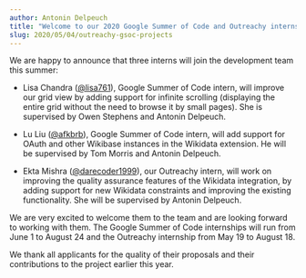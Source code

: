 ```yaml
---
author: Antonin Delpeuch
title: "Welcome to our 2020 Google Summer of Code and Outreachy interns"
slug: 2020/05/04/outreachy-gsoc-projects
---
```


We are happy to announce that three interns will join the development team this summer:
<!--truncate-->
* Lisa Chandra ([@lisa761](https://github.com/lisa761)), Google Summer of Code intern, will improve our grid view by adding support for infinite scrolling (displaying the entire grid without the need to browse it by small pages). She is supervised by
  Owen Stephens and Antonin Delpeuch.

* Lu Liu ([@afkbrb](https://github.com/afkbrb)), Google Summer of Code intern, will add support for OAuth and other Wikibase instances in the Wikidata extension. He will be supervised by Tom Morris and Antonin Delpeuch.

* Ekta Mishra ([@darecoder1999](https://github.com/darecoder1999)), our Outreachy intern, will work on improving the quality assurance features of the Wikidata integration, by adding support for new Wikidata constraints and improving the existing
  functionality. She will be supervised by Antonin Delpeuch.

We are very excited to welcome them to the team and are looking forward to working with them. The Google Summer of Code internships will run from June 1 to August 24 and the Outreachy internship from May 19 to August 18.

We thank all applicants for the quality of their proposals and their contributions to the project earlier this year.
